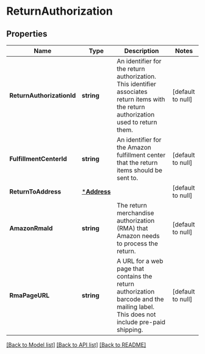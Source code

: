# ReturnAuthorization

## Properties
Name | Type | Description | Notes
------------ | ------------- | ------------- | -------------
**ReturnAuthorizationId** | **string** | An identifier for the return authorization. This identifier associates return items with the return authorization used to return them. | [default to null]
**FulfillmentCenterId** | **string** | An identifier for the Amazon fulfillment center that the return items should be sent to. | [default to null]
**ReturnToAddress** | [***Address**](Address.md) |  | [default to null]
**AmazonRmaId** | **string** | The return merchandise authorization (RMA) that Amazon needs to process the return. | [default to null]
**RmaPageURL** | **string** | A URL for a web page that contains the return authorization barcode and the mailing label. This does not include pre-paid shipping. | [default to null]

[[Back to Model list]](../README.md#documentation-for-models) [[Back to API list]](../README.md#documentation-for-api-endpoints) [[Back to README]](../README.md)


